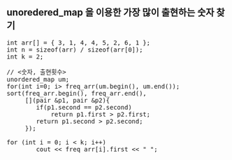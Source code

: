 ## unoredered_map 을 이용한 가장 많이 출현하는 숫자 찾기
<pre>
int arr[] = { 3, 1, 4, 4, 5, 2, 6, 1 };
int n = sizeof(arr) / sizeof(arr[0]);
int k = 2;

// <숫자, 출현횟수>
unordered_map<int, int> um;
for(int i=0; i<n; i++) {
   um[arr[i]]++;
}

vector<pair<int,int>> freq_arr(um.begin(), um.end());
sort(freq_arr.begin(), freq_arr.end(), 
     [](pair<int,int> &p1, pair<int,int> &p2){ 
        if(p1.second == p2.second)
            return p1.first > p2.first;
        return p1.second > p2.second;
     });
     
for (int i = 0; i < k; i++)
        cout << freq_arr[i].first << " ";
</pre>
